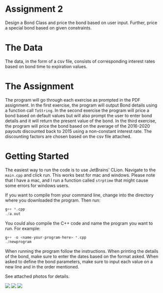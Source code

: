 # Assignment 2

Design a Bond Class and price the bond based on user input. Further, price a special bond based on given constraints.

# The Data
The data, in the form of a csv file, consists of corresponding interest rates based on bond time to expiration values. 

# The Assignment
The program will go through each exercise as prompted in the PDF assignment. In the first exercise, the program will output Bond details using a function call `ToString`.
In the second exercise the program will price a bond based on default values but will also prompt the user to enter bond details and it will return the present value of the bond.
In the third exercise, the program will price the bond based on the average of the 2016-2020 payouts discounted back to 2015 using a non-constant interest rate. The discounting factors are chosen based on the csv file attached.

# Getting Started
The easiest way to run the code is to use JetBrains' CLion. Navigate to the `main.cpp` and click run. This works best for mac and windows.
Please note that I have a mac, and I run a function called `strptime` that might cause some errors for windows users.

If you want to compile from your command line, change into the directory where you downloaded the program. Then run:
```c++
g++ *.cpp
./a.out
```
You could also compile the C++ code and name the program you want to run. For example:
```c++
g++ -o <name-your-program-here> *.cpp
./newprogram
```

When running the program follow the instructions. When printing the details of the bond, make sure to enter the dates based on the format asked.
When asked to define the bond parameters, make sure to input each value on a new line and in the order mentioned.

See attached photos for details.

![](./sc1.jpg)
![](./sc2.jpg)
![](./sc3.jpg)
